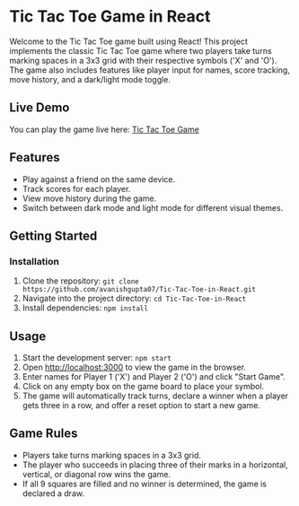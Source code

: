 
</head>
<body>
  <h1>Tic Tac Toe Game in React</h1>

  <p>Welcome to the Tic Tac Toe game built using React! This project implements the classic Tic Tac Toe game where two players take turns marking spaces in a 3x3 grid with their respective symbols ('X' and 'O'). The game also includes features like player input for names, score tracking, move history, and a dark/light mode toggle.</p>

  <h2>Live Demo</h2>
  <p>You can play the game live here: <a href="https://tictactoegamefun123.netlify.app/" target="_blank" rel="noopener noreferrer">Tic Tac Toe Game</a></p>

  <h2>Features</h2>
  <ul>
    <li>Play against a friend on the same device.</li>
    <li>Track scores for each player.</li>
    <li>View move history during the game.</li>
    <li>Switch between dark mode and light mode for different visual themes.</li>
  </ul>

  <h2>Getting Started</h2>

  <h3>Installation</h3>
  <ol>
    <li>Clone the repository:
      <code>git clone https://github.com/avanishgupta07/Tic-Tac-Toe-in-React.git</code>
    </li>
    <li>Navigate into the project directory:
      <code>cd Tic-Tac-Toe-in-React</code>
    </li>
    <li>Install dependencies:
      <code>npm install</code>
    </li>
  </ol>

  <h2>Usage</h2>
  <ol>
    <li>Start the development server:
      <code>npm start</code>
    </li>
    <li>Open <a href="http://localhost:3000" target="_blank" rel="noopener noreferrer">http://localhost:3000</a> to view the game in the browser.</li>
    <li>Enter names for Player 1 ('X') and Player 2 ('O') and click "Start Game".</li>
    <li>Click on any empty box on the game board to place your symbol.</li>
    <li>The game will automatically track turns, declare a winner when a player gets three in a row, and offer a reset option to start a new game.</li>
  </ol>

  <h2>Game Rules</h2>
  <ul>
    <li>Players take turns marking spaces in a 3x3 grid.</li>
    <li>The player who succeeds in placing three of their marks in a horizontal, vertical, or diagonal row wins the game.</li>
    <li>If all 9 squares are filled and no winner is determined, the game is declared a draw.</li>
  </ul>

  
</body>
</html>
